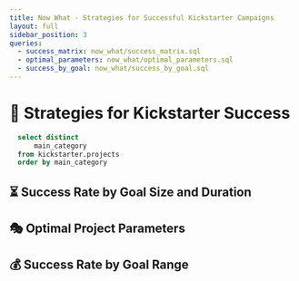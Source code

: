 ```yaml
---
title: Now What - Strategies for Successful Kickstarter Campaigns
layout: full
sidebar_position: 3
queries:
  - success_matrix: now_what/success_matrix.sql
  - optimal_parameters: now_what/optimal_parameters.sql
  - success_by_goal: now_what/success_by_goal.sql
---
```


# 🧭 Strategies for Kickstarter Success
```sql categories
  select distinct
      main_category
  from kickstarter.projects
  order by main_category
```

<Dropdown data={categories} name=category value=main_category>
    <DropdownOption value="%" valueLabel="All Categories"/>
</Dropdown>

## ⏳ Success Rate by Goal Size and Duration

<DataTable 
  data={success_matrix}
  title="Success Rate by Goal Size and Duration"
/>

## 🎭 Optimal Project Parameters

<DataTable 
  data={optimal_parameters}
  title="Successful vs. Failed Project Parameters"
/>

## 💰 Success Rate by Goal Range

<BarChart
  data={success_by_goal}
  title="Success Rate by Goal Range"
  x=goal_range
  y=success_rate
  series=goal_range
  yAxisTitle="Success Rate (%)"
/>